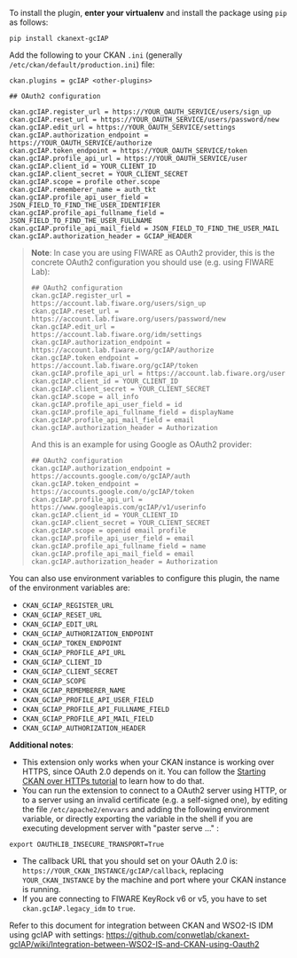 To install the plugin, **enter your virtualenv** and install the package using `pip` as follows:

```
pip install ckanext-gcIAP
```

Add the following to your CKAN `.ini` (generally `/etc/ckan/default/production.ini`) file:

```
ckan.plugins = gcIAP <other-plugins>

## OAuth2 configuration

ckan.gcIAP.register_url = https://YOUR_OAUTH_SERVICE/users/sign_up
ckan.gcIAP.reset_url = https://YOUR_OAUTH_SERVICE/users/password/new
ckan.gcIAP.edit_url = https://YOUR_OAUTH_SERVICE/settings
ckan.gcIAP.authorization_endpoint = https://YOUR_OAUTH_SERVICE/authorize
ckan.gcIAP.token_endpoint = https://YOUR_OAUTH_SERVICE/token
ckan.gcIAP.profile_api_url = https://YOUR_OAUTH_SERVICE/user
ckan.gcIAP.client_id = YOUR_CLIENT_ID
ckan.gcIAP.client_secret = YOUR_CLIENT_SECRET
ckan.gcIAP.scope = profile other.scope
ckan.gcIAP.rememberer_name = auth_tkt
ckan.gcIAP.profile_api_user_field = JSON_FIELD_TO_FIND_THE_USER_IDENTIFIER
ckan.gcIAP.profile_api_fullname_field = JSON_FIELD_TO_FIND_THE_USER_FULLNAME
ckan.gcIAP.profile_api_mail_field = JSON_FIELD_TO_FIND_THE_USER_MAIL
ckan.gcIAP.authorization_header = GCIAP_HEADER
```

> **Note**: In case you are using FIWARE as OAuth2 provider, this is the concrete OAuth2 configuration you should use (e.g. using FIWARE Lab):
>
> ```
> ## OAuth2 configuration
> ckan.gcIAP.register_url = https://account.lab.fiware.org/users/sign_up
> ckan.gcIAP.reset_url = https://account.lab.fiware.org/users/password/new
> ckan.gcIAP.edit_url = https://account.lab.fiware.org/idm/settings
> ckan.gcIAP.authorization_endpoint = https://account.lab.fiware.org/gcIAP/authorize
> ckan.gcIAP.token_endpoint = https://account.lab.fiware.org/gcIAP/token
> ckan.gcIAP.profile_api_url = https://account.lab.fiware.org/user
> ckan.gcIAP.client_id = YOUR_CLIENT_ID
> ckan.gcIAP.client_secret = YOUR_CLIENT_SECRET
> ckan.gcIAP.scope = all_info
> ckan.gcIAP.profile_api_user_field = id
> ckan.gcIAP.profile_api_fullname_field = displayName
> ckan.gcIAP.profile_api_mail_field = email
> ckan.gcIAP.authorization_header = Authorization
> ```
>
> And this is an example for using Google as OAuth2 provider:
>
> ```
> ## OAuth2 configuration
> ckan.gcIAP.authorization_endpoint = https://accounts.google.com/o/gcIAP/auth
> ckan.gcIAP.token_endpoint = https://accounts.google.com/o/gcIAP/token
> ckan.gcIAP.profile_api_url = https://www.googleapis.com/gcIAP/v1/userinfo
> ckan.gcIAP.client_id = YOUR_CLIENT_ID
> ckan.gcIAP.client_secret = YOUR_CLIENT_SECRET
> ckan.gcIAP.scope = openid email profile
> ckan.gcIAP.profile_api_user_field = email
> ckan.gcIAP.profile_api_fullname_field = name
> ckan.gcIAP.profile_api_mail_field = email
> ckan.gcIAP.authorization_header = Authorization
> ```

You can also use environment variables to configure this plugin, the name of the environment variables are:

- `CKAN_GCIAP_REGISTER_URL`
- `CKAN_GCIAP_RESET_URL`
- `CKAN_GCIAP_EDIT_URL`
- `CKAN_GCIAP_AUTHORIZATION_ENDPOINT`
- `CKAN_GCIAP_TOKEN_ENDPOINT`
- `CKAN_GCIAP_PROFILE_API_URL`
- `CKAN_GCIAP_CLIENT_ID`
- `CKAN_GCIAP_CLIENT_SECRET`
- `CKAN_GCIAP_SCOPE`
- `CKAN_GCIAP_REMEMBERER_NAME`
- `CKAN_GCIAP_PROFILE_API_USER_FIELD`
- `CKAN_GCIAP_PROFILE_API_FULLNAME_FIELD`
- `CKAN_GCIAP_PROFILE_API_MAIL_FIELD`
- `CKAN_GCIAP_AUTHORIZATION_HEADER`

**Additional notes**:
* This extension only works when your CKAN instance is working over HTTPS, since OAuth 2.0 depends on it. You can follow the [Starting CKAN over HTTPs tutorial](https://github.com/conwetlab/ckanext-gcIAP/wiki/Starting-CKAN-over-HTTPs) to learn how to do that. 
* You can run the extension to connect to a OAuth2 server using HTTP, or to a server using an invalid certificate (e.g. a self-signed one), by editing the file `/etc/apache2/envvars` and adding the following environment variable, or directly exporting the variable in the shell if you are executing development server with "paster serve ..." :
```
export OAUTHLIB_INSECURE_TRANSPORT=True
```
* The callback URL that you should set on your OAuth 2.0 is: `https://YOUR_CKAN_INSTANCE/gcIAP/callback`, replacing `YOUR_CKAN_INSTANCE` by the machine and port where your CKAN instance is running.
* If you are connecting to FIWARE KeyRock v6 or v5, you have to set `ckan.gcIAP.legacy_idm` to `true`.

Refer to this document for integration between CKAN and WSO2-IS IDM using gcIAP with settings:
https://github.com/conwetlab/ckanext-gcIAP/wiki/Integration-between-WSO2-IS-and-CKAN-using-Oauth2

